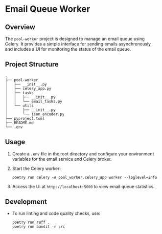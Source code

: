 # Email Queue Worker

## Overview

The `pool-worker` project is designed to manage an email queue using Celery. It provides a simple interface for sending emails asynchronously and includes a UI for monitoring the status of the email queue.

## Project Structure
```
.
├── pool-worker
│   ├── __init__.py
│   ├── celery_app.py
│   ├── tasks
│   │   ├── __init__.py
│   │   └── email_tasks.py
│   └── utils
│       ├── __init__.py
│       └── json_encoder.py
├── pyproject.toml
├── README.md
└── .env
```

## Usage

1. Create a `.env` file in the root directory and configure your environment variables for the email service and Celery broker.

1. Start the Celery worker:
   ```
   poetry run celery -A pool_worker.celery_app worker --loglevel=info
   ```

1. Access the UI at `http://localhost:5000` to view email queue statistics.

## Development
- To run linting and code quality checks, use:
  ```
  poetry run ruff .
  poetry run bandit -r src
  ```
